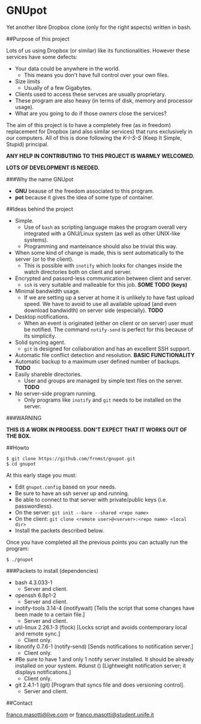 GNUpot
======

Yet another libre Dropbox clone (only for the right aspects) written in bash. 

##Purpose of this project

Lots of us using Dropbox (or similar) like its functionalities. However 
these services have some defects:
- Your data could be anywhere in the world.
  - This means you don't have full control over your own files.
- Size limits
  - Usually of a few Gigabytes.
- Clients used to access these servces are usually proprietary.
- These program are also heavy (in terms of disk,  memory and processor usage).
- What are you going to do if those *owners* close the services?

The aim of this project is to have a completely free (as in freedom) 
replacement for Dropbox (and also similar services) that runs exclusively in 
our computers. All of this is done following the *K-I-S-S* (Keep It Simple, 
Stupid) principal.

**ANY HELP IN CONTRIBUTING TO THIS PROJECT IS WARMLY WELCOMED.**

**LOTS OF DEVELOPMENT IS NEEDED.**

###Why the name GNUpot

- **GNU** beause of the freedom associated to this program.
- **pot** because it gives the idea of some type of container.

##Ideas behind the project

- Simple.
  - Use of `bash` as scripting language makes the program overall very 
    integrated with a GNU/Linux system (as well as other UNIX-like systems). 
  - Programming and manteinance should also be trivial this way.
- When some kind of change is made, this is sent automatically to the server 
  (or to the client).
  - This is possible with `inotify` which looks for changes inside the watch 
    directories both on client and server.
- Encrypted and passord-less communication between client and server.
  - `ssh` is very suitable and malleable for this job. **SOME TODO (keys)**
- Minimal bandwidth usage.
  - If we are setting up a server at home it is unlikely to have fast upload 
    speed. We have to avoid to use all available upload (and even download 
    bandwidth) on server side (especially). **TODO**
- Desktop notifications.
  - When an event is originated (either on client or on server) user must be 
    notified. The command `notify-send` is perfect for this because of its 
    simplicity.
- Solid syncing agent.
  - `git` is designed for collaboration and has an excellent SSH support. 
- Automatic file conflict detection and resolution. **BASIC FUNCTIONALITY**
- Automatic backup to a maximum user defined number of backups. **TODO**
- Easily shareble directories.
  - User and groups are managed by simple text files on the server. **TODO**
- No server-side program running.
  - Only programs like `inotify` and `git` needs to be installed on the 
    server.

###WARNING

**THIS IS A WORK IN PROGESS. DON'T EXPECT THAT IT WORKS OUT OF THE BOX.**

##Howto

```
$ git clone https://github.com/frnmst/gnupot.git
$ cd gnupot
```
At this early stage you must:
- Edit `gnupot.config` based on your needs.
- Be sure to have an ssh server up and running.
- Be able to connect to that server with private/public keys (i.e. passwordless).
- On the server: `git init --bare --shared <repo name>`
- On the client: `git clone <remote user>@<server>:<repo name> <local dir>`
- Install the packets described below.

Once you have completed all the previous points you can actually run the 
program:
```
$ ./gnupot
```

###Packets to install (dependencies)

- bash 4.3.033-1
  - Server and client.
- openssh 6.8p1-2
  - Server and client.
- inotify-tools 3.14-4 (inotifywait) [Tells the script that some changes have 
  been made to a certain file.]
  - Server and client.
- util-linux 2.26.1-3 (flock) [Locks script and avoids contemporary local and
  remote sync.]
  - Client only.
- libnotify 0.7.6-1 (notify-send) [Sends notifications to notification server.]
  - Client only.
- #Be sure to have 1 and only 1 notify server installed. It should be already 
  installed on your system.
  #dunst () [Lightweight notification server; it displays notifications.]
  - Client only.
- git 2.4.1-1 (git) [Program that syncs file and does versioning control].
  - Server and client.

##Contact

franco.masotti@live.com or franco.masotti@student.unife.it
